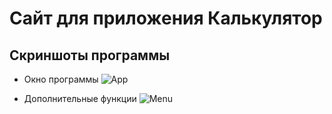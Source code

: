  # Сайт для приложения Калькулятор
 ## Скриншоты программы
 - Окно программы
 ![App](C:\Users\Kris\CalculatorSi\docs\interface\1.png)

 - Дополнительные функции
 ![Menu](C:\Users\Kris\CalculatorSi\docs\interface\2.png)

